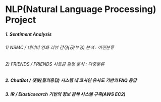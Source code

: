 # NLP(Natural Language Processing) Project


##### 1. Sentiment Analysis
###### 1) NSMC / 네이버 영화 리뷰 감정(긍/부정) 분석 : 이진분류
###### 2) FRIENDS / FRIENDS 시트콤 감정 분석 : 다중분류

##### 2. ChatBot / 챗봇(질의응답) 시스템 내 코사인 유사도 기반의 FAQ 응답

##### 3. IR / Elasticsearch 기반의 정보 검색 시스템 구축(AWS EC2)
